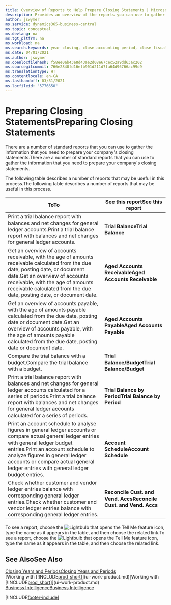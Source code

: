 ```yaml
---
title: Overview of Reports to Help Prepare Closing Statements | Microsoft Docs
description: Provides an overview of the reports you can use to gather information to prepare your company's closing statements when closing the fiscal year.
author: jswymer
ms.service: dynamics365-business-central
ms.topic: conceptual
ms.devlang: na
ms.tgt_pltfrm: na
ms.workload: na
ms.search.keywords: year closing, close accounting period, close fiscal year, aging, creditor payments, vendor payments, assets, liabilities, equity, analysis, reporting, financial report, business intelligence, BI, Power Bi, KPI
ms.date: 04/01/2021
ms.author: jswymer
ms.openlocfilehash: f58ee0ab43e8d43ae2d08e67cec52a9dd63ac202
ms.sourcegitcommit: 766e2840fd16efb901d211d7fa64d96766ac99d9
ms.translationtype: HT
ms.contentlocale: en-CA
ms.lasthandoff: 03/31/2021
ms.locfileid: "5776650"
---
```

# <a name="preparing-closing-statements"></a><span data-ttu-id="102da-103">Preparing Closing Statements</span><span class="sxs-lookup"><span data-stu-id="102da-103">Preparing Closing Statements</span></span>
<span data-ttu-id="102da-104">There are a number of standard reports that you can use to gather the information that you need to prepare your company's closing statements.</span><span class="sxs-lookup"><span data-stu-id="102da-104">There are a number of standard reports that you can use to gather the information that you need to prepare your company's closing statements.</span></span>

<span data-ttu-id="102da-105">The following table describes a number of reports that may be useful in this process.</span><span class="sxs-lookup"><span data-stu-id="102da-105">The following table describes a number of reports that may be useful in this process.</span></span>  

| <span data-ttu-id="102da-106">To</span><span class="sxs-lookup"><span data-stu-id="102da-106">To</span></span> | <span data-ttu-id="102da-107">See this report</span><span class="sxs-lookup"><span data-stu-id="102da-107">See this report</span></span> |
| --- | --- |
| <span data-ttu-id="102da-108">Print a trial balance report with balances and net changes for general ledger accounts.</span><span class="sxs-lookup"><span data-stu-id="102da-108">Print a trial balance report with balances and net changes for general ledger accounts.</span></span> |<span data-ttu-id="102da-109">**Trial Balance**</span><span class="sxs-lookup"><span data-stu-id="102da-109">**Trial Balance**</span></span> |
| <span data-ttu-id="102da-110">Get an overview of accounts receivable, with the age of amounts receivable calculated from the due date, posting date, or document date.</span><span class="sxs-lookup"><span data-stu-id="102da-110">Get an overview of accounts receivable, with the age of amounts receivable calculated from the due date, posting date, or document date.</span></span> |<span data-ttu-id="102da-111">**Aged Accounts Receivable**</span><span class="sxs-lookup"><span data-stu-id="102da-111">**Aged Accounts Receivable**</span></span> |
| <span data-ttu-id="102da-112">Get an overview of accounts payable, with the age of amounts payable calculated from the due date, posting date or document date.</span><span class="sxs-lookup"><span data-stu-id="102da-112">Get an overview of accounts payable, with the age of amounts payable calculated from the due date, posting date or document date.</span></span> |<span data-ttu-id="102da-113">**Aged Accounts Payable**</span><span class="sxs-lookup"><span data-stu-id="102da-113">**Aged Accounts Payable**</span></span> |
| <span data-ttu-id="102da-114">Compare the trial balance with a budget.</span><span class="sxs-lookup"><span data-stu-id="102da-114">Compare the trial balance with a budget.</span></span> |<span data-ttu-id="102da-115">**Trial Balance/Budget**</span><span class="sxs-lookup"><span data-stu-id="102da-115">**Trial Balance/Budget**</span></span> |
| <span data-ttu-id="102da-116">Print a trial balance report with balances and net changes for general ledger accounts calculated for a series of periods.</span><span class="sxs-lookup"><span data-stu-id="102da-116">Print a trial balance report with balances and net changes for general ledger accounts calculated for a series of periods.</span></span> |<span data-ttu-id="102da-117">**Trial Balance by Period**</span><span class="sxs-lookup"><span data-stu-id="102da-117">**Trial Balance by Period**</span></span> |
| <span data-ttu-id="102da-118">Print an account schedule to analyse figures in general ledger accounts or compare actual general ledger entries with general ledger budget entries.</span><span class="sxs-lookup"><span data-stu-id="102da-118">Print an account schedule to analyze figures in general ledger accounts or compare actual general ledger entries with general ledger budget entries.</span></span> |<span data-ttu-id="102da-119">**Account Schedule**</span><span class="sxs-lookup"><span data-stu-id="102da-119">**Account Schedule**</span></span> |
| <span data-ttu-id="102da-120">Check whether customer and vendor ledger entries balance with corresponding general ledger entries.</span><span class="sxs-lookup"><span data-stu-id="102da-120">Check whether customer and vendor ledger entries balance with corresponding general ledger entries.</span></span> |<span data-ttu-id="102da-121">**Reconcile Cust. and Vend. Accs**</span><span class="sxs-lookup"><span data-stu-id="102da-121">**Reconcile Cust. and Vend. Accs**</span></span> |

<span data-ttu-id="102da-122">To see a report, choose the ![Lightbulb that opens the Tell Me feature](media/ui-search/search_small.png "Tell me what you want to do") icon, type the name as it appears in the table, and then choose the related link.</span><span class="sxs-lookup"><span data-stu-id="102da-122">To see a report, choose the ![Lightbulb that opens the Tell Me feature](media/ui-search/search_small.png "Tell me what you want to do") icon, type the name as it appears in the table, and then choose the related link.</span></span>

## <a name="see-also"></a><span data-ttu-id="102da-123">See Also</span><span class="sxs-lookup"><span data-stu-id="102da-123">See Also</span></span>
[<span data-ttu-id="102da-124">Closing Years and Periods</span><span class="sxs-lookup"><span data-stu-id="102da-124">Closing Years and Periods</span></span>](year-close-years-periods.md)  
<span data-ttu-id="102da-125">[Working with [!INCLUDE[prod_short](includes/prod_short.md)]](ui-work-product.md)</span><span class="sxs-lookup"><span data-stu-id="102da-125">[Working with [!INCLUDE[prod_short](includes/prod_short.md)]](ui-work-product.md)</span></span>  
[<span data-ttu-id="102da-126">Business Intelligence</span><span class="sxs-lookup"><span data-stu-id="102da-126">Business Intelligence</span></span>](bi.md)


[!INCLUDE[footer-include](includes/footer-banner.md)]